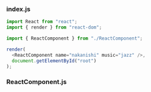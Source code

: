 ### index.js

```js
import React from "react";
import { render } from "react-dom";

import { ReactComponent } from "./ReactComponent";

render(
  <ReactComponent name="nakanishi" music="jazz" />,
  document.getElementById("root")
);

```

### ReactComponent.js

```js
```